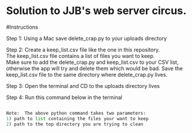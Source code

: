 Solution to JJB's web server circus.
===================
  
#Instructions

Step 1:  Using a Mac save delete_crap.py to your uploads directory


Step 2:  Create a keep_list.csv file like the one in this repository.  
The keep_list.csv file contains a list of files you want to keep.  
Make sure to add the delete_crap.py and keep_list.csv
to your CSV list, otherwise the app will try and delete them which would be bad.
Save the keep_list.csv file to the same directory where delete_crap.py lives.


Step 3:  Open the terminal and CD to the uploads directory lives


Step 4:  Run this command below in the terminal


```python delete_crap.py keep_list.csv /Users/doug5997/Pictures/uploads'''

Note:  The above python command takes two parameters:
1) path to list containing the files your want to keep
2) path to the top directory you are trying to clean
